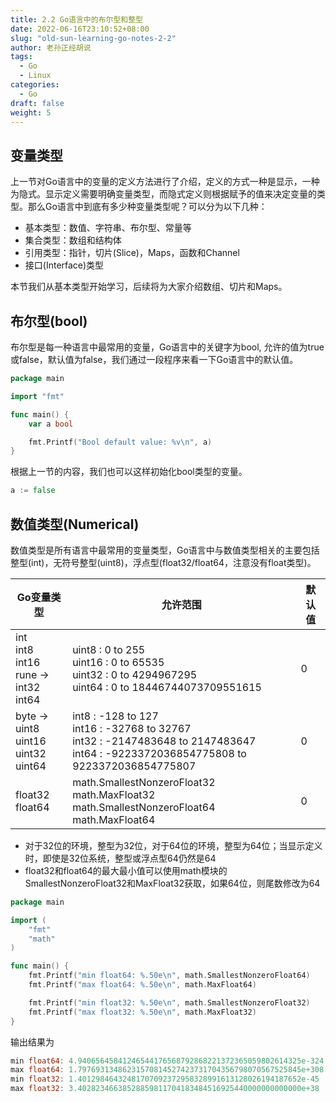 ```yaml
---
title: 2.2 Go语言中的布尔型和整型
date: 2022-06-16T23:10:52+08:00
slug: "old-sun-learning-go-notes-2-2"
author: 老孙正经胡说
tags:
  - Go
  - Linux
categories:
  - Go
draft: false
weight: 5
---
```


## 变量类型

上一节对Go语言中的变量的定义方法进行了介绍，定义的方式一种是显示，一种为隐式。显示定义需要明确变量类型，而隐式定义则根据赋予的值来决定变量的类型。那么Go语言中到底有多少种变量类型呢？可以分为以下几种：

- 基本类型：数值、字符串、布尔型、常量等
- 集合类型：数组和结构体
- 引用类型：指针，切片(Slice)，Maps，函数和Channel
- 接口(Interface)类型

本节我们从基本类型开始学习，后续将为大家介绍数组、切片和Maps。

## 布尔型(bool)

布尔型是每一种语言中最常用的变量，Go语言中的关键字为bool, 允许的值为true或false，默认值为false，我们通过一段程序来看一下Go语言中的默认值。

```go
package main

import "fmt"

func main() {
    var a bool

    fmt.Printf("Bool default value: %v\n", a)
}
```

根据上一节的内容，我们也可以这样初始化bool类型的变量。

```go
a := false
```

## 数值类型(Numerical)

数值类型是所有语言中最常用的变量类型，Go语言中与数值类型相关的主要包括整型(int)，无符号整型(uint8)，浮点型(float32/float64，注意没有float类型)。

| Go变量类型 | 允许范围 | 默认值 |
| --- | --- | --- |
| int<br>int8<br>int16<br> rune → int32<br> int64 | uint8  : 0 to 255<br> uint16 : 0 to 65535 <br> uint32 : 0 to 4294967295 <br> uint64 : 0 to 18446744073709551615  | 0 |
| byte → uint8<br> uint16<br> uint32<br> uint64 | int8   : -128 to 127 <br> int16  : -32768 to 32767 <br> int32  : -2147483648 to 2147483647 <br> int64  : -9223372036854775808 to 9223372036854775807 | 0 |
| float32<br> float64 | math.SmallestNonzeroFloat32<br> math.MaxFloat32<br> math.SmallestNonzeroFloat64<br> math.MaxFloat64 | 0 |

- 对于32位的环境，整型为32位，对于64位的环境，整型为64位；当显示定义时，即使是32位系统，整型或浮点型64仍然是64
- float32和float64的最大最小值可以使用math模块的SmallestNonzeroFloat32和MaxFloat32获取，如果64位，则尾数修改为64

```go
package main

import (
    "fmt"
    "math"
)

func main() {
    fmt.Printf("min float64: %.50e\n", math.SmallestNonzeroFloat64)
    fmt.Printf("max float64: %.50e\n", math.MaxFloat64)

    fmt.Printf("min float32: %.50e\n", math.SmallestNonzeroFloat32)
    fmt.Printf("max float32: %.50e\n", math.MaxFloat32)
}
```

输出结果为

```go
min float64: 4.94065645841246544176568792868221372365059802614325e-324
max float64: 1.79769313486231570814527423731704356798070567525845e+308
min float32: 1.40129846432481707092372958328991613128026194187652e-45
max float32: 3.40282346638528859811704183484516925440000000000000e+38
```
